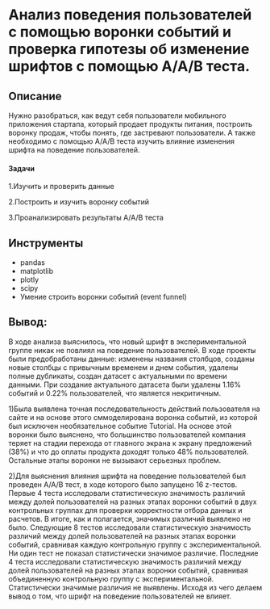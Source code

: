 # Анализ поведения пользователей с помощью воронки событий и проверка гипотезы об изменение шрифтов с помощью A/A/B теста.

## Описание
Нужно разобраться, как ведут себя пользователи мобильного приложения стартапа, который продает продукты питания, построить воронку продаж, чтобы понять, где застревают пользователи.
А также необходимо с помощью A/A/B теста изучить влияние изменения шрифта на поведение пользователей.

#### Задачи
 1.Изучить и проверить данные
 
 2.Построить и изучить воронку событий
 
 3.Проанализировать результаты A/A/B теста


## Инструменты
- pandas
- matplotlib
- plotly
- scipy
- Умение строить воронки событий (event funnel)

## Вывод: 

В ходе анализа выяснилось, что новый шрифт в экспериментальной группе никак не повлиял на поведение пользователей.
В ходе проекты были предобработаны данные: изменены названия столбцов, созданы новые столбцы с привычным временем и днем события, удалены полные дубликаты, создан датасет с актуальными по времени данными. При создание актуального датасета были удалены 1.16% событий и 0.22% пользователей, что является некритичным.

1)Была выявлена точная последовательность действий пользователя на сайте и на основе этого сммоделирована воронка событий, из которой был исключен необязательное событие Tutorial. На основе этой воронки было выяснено, что большинство пользователей компания теряет на стадии перехода от главного экрана к экрану предложений (38%) и что до оплаты продукта доходят только 48% пользователей. Остальные этапы воронки не вызывают серьезных проблем.

2)Для выяснения влияния шрифта на поведение пользователей был проведен A/A/B тест, в ходе которого было запущено 16 z-тестов. Первые 4 теста исследовали статистическую значимость различий между долей пользователей на разных этапах воронки событий в двух контрольных группах для проверки корректности отбора данных и расчетов. В итоге, как и полагается, значимых различий выявлено не было. Следующие 8 тестов исследовали статистическую значимость различий между долей пользователей на разных этапах воронки событий, сравнивая каждую контрольную группу с экспериментальной. Ни один тест не показал статистически значимое различие. Последние 4 теста исследовали статистическую значимость различий между долей пользователей на разных этапах воронки событий, сравнивая объединенную контрольную группу с экспериментальной. Статистически значимые различия не выявлены. Исходя из чего делаем вывод о том, что шрифт на поведение пользователей не влияет.
 
 
 
 

